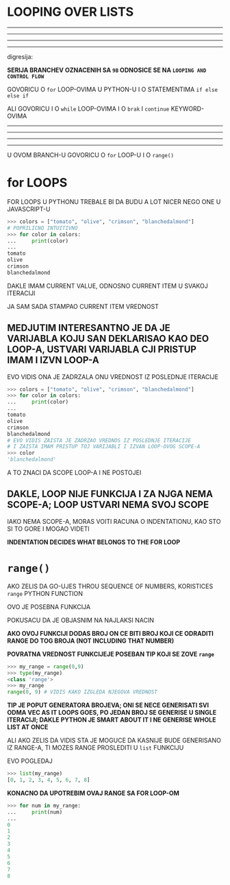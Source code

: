 # LOOPING OVER LISTS

***
***
***
***

digresija:

**SERIJA BRANCHEV OZNACENIH SA `9B` ODNOSICE SE NA `LOOPING AND CONTROL FLOW`**

GOVORICU O `for` LOOP-OVIMA U PYTHON-U I O STATEMENTIMA `if else` `else if`

ALI GOVORICU I O `while` LOOP-OVIMA I O `brak` I `continue` KEYWORD-OVIMA

***
***
***
***

U OVOM BRANCH-U GOVORICU O `for` LOOP-U I O `range()`

# for LOOPS

FOR LOOPS U PYTHONU TREBALE BI DA BUDU A LOT NICER NEGO ONE U JAVASCRIPT-U

```py
>>> colors = ["tomato", "olive", "crimson", "blanchedalmond"]
# POPRILICNO INTUITIVNO
>>> for color in colors:
...     print(color)
... 
tomato
olive
crimson
blanchedalmond
```

DAKLE IMAM CURRENT VALUE, ODNOSNO CURRENT ITEM U SVAKOJ ITERACIJI

JA SAM SADA STAMPAO CURRENT ITEM VREDNOST

## MEDJUTIM INTERESANTNO JE DA JE VARIJABLA KOJU SAN DEKLARISAO KAO DEO LOOP-A, USTVARI VARIJABLA CJI PRISTUP IMAM I IZVN LOOP-A

EVO VIDIS ONA JE ZADRZALA ONU VREDNOST IZ POSLEDNJE ITERACIJE

```py
>>> colors = ["tomato", "olive", "crimson", "blanchedalmond"]
>>> for color in colors:
...     print(color)
... 
tomato
olive
crimson
blanchedalmond
# EVO VIDIS ZAISTA JE ZADRZAO VREDNOS IZ POSLEDNJE ITERACIJE
# I ZAISTA IMAM PRISTUP TOJ VARIJABLI I IZVAN LOOP-OVOG SCOPE-A
>>> color
'blanchedalmond'
```

A TO ZNACI DA SCOPE LOOP-A I NE POSTOJEI

## DAKLE, LOOP NIJE FUNKCIJA I ZA NJGA NEMA SCOPE-A; LOOP USTVARI NEMA SVOJ SCOPE

IAKO NEMA SCOPE-A, MORAS VOITI RACUNA O INDENTATIONU, KAO STO SI TO GORE I MOGAO VIDETI

**INDENTATION DECIDES WHAT BELONGS TO THE FOR LOOP**

# `range()`

AKO ZELIS DA GO-UJES THROU SEQUENCE OF NUMBERS, KORISTICES `range` PYTHON FUNCTION

OVO JE POSEBNA FUNKCIJA

POKUSACU DA JE OBJASNIM NA NAJLAKSI NACIN

**AKO OVOJ FUNKCIJI DODAS BROJ ON CE BITI BROJ KOJI CE ODRADITI RANGE DO TOG BROJA (NOT INCLUDING THAT NUMBER)**

**POVRATNA VREDNOST FUNKCIJEJE POSEBAN TIP KOJI SE ZOVE `range`**

```py
>>> my_range = range(0,9)
>>> type(my_range)
<class 'range'>
>>> my_range
range(0, 9) # VIDIS KAKO IZGLEDA NJEGOVA VREDNOST
```

**TIP JE POPUT GENERATORA BROJEVA; ONI SE NECE GENERISATI SVI ODMA VEC AS IT LOOPS GOES, PO JEDAN BROJ SE GENERISE U SINGLE ITERACIJI; DAKLE PYTHON JE SMART ABOUT IT I NE GENERISE WHOLE LIST AT ONCE**

ALI AKO ZELIS DA VIDIS STA JE MOGUCE DA KASNIJE BUDE GENERISANO IZ RANGE-A, TI MOZES RANGE PROSLEDITI U `list` FUNKCIJU

EVO POGLEDAJ

```py
>>> list(my_range)
[0, 1, 2, 3, 4, 5, 6, 7, 8]
```

**KONACNO DA UPOTREBIM OVAJ RANGE SA FOR LOOP-OM**

```py
>>> for num in my_range:
...     print(num)
... 
0
1
2
3
4
5
6
7
8
```



